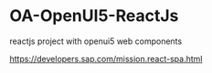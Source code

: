 # OA-OpenUI5-ReactJs
reactjs project with openui5 web components

https://developers.sap.com/mission.react-spa.html
